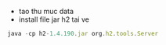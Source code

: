 
- tao thu muc data 
- install file jar h2 tai ve
```javascript
java -cp h2-1.4.190.jar org.h2.tools.Server
```